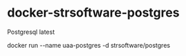 # docker-strsoftware-postgres
Postgresql latest

docker run --name uaa-postgres -d strsoftware/postgres
